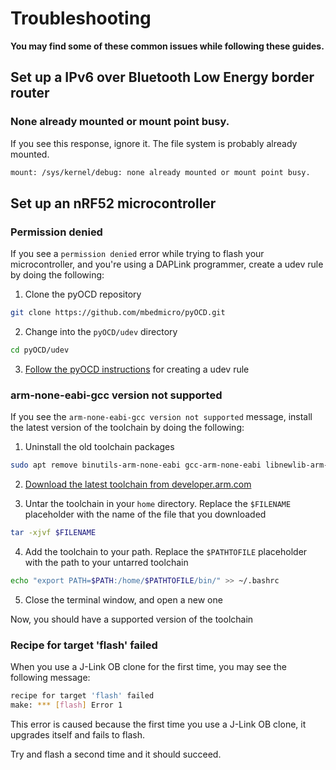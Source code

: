 # Troubleshooting

**You may find some of these common issues while following these guides.**

## Set up a IPv6 over Bluetooth Low Energy border router

### None already mounted or mount point busy.

If you see this response, ignore it. The file system is probably already mounted.

```bash
mount: /sys/kernel/debug: none already mounted or mount point busy.
```

## Set up an nRF52 microcontroller

### Permission denied

If you see a `permission denied` error while trying to flash your microcontroller, and you're using a DAPLink programmer, create a udev rule by doing the following:

1. Clone the pyOCD repository

  ```bash
  git clone https://github.com/mbedmicro/pyOCD.git
  ```

2. Change into the `pyOCD/udev` directory

  ```bash
  cd pyOCD/udev
  ```

3. [Follow the pyOCD instructions](https://github.com/mbedmicro/pyOCD/tree/master/udev) for creating a udev rule

### arm-none-eabi-gcc version not supported

If you see the `arm-none-eabi-gcc version not supported` message, install the latest version of the toolchain by doing the following:

1. Uninstall the old toolchain packages

  ```bash
  sudo apt remove binutils-arm-none-eabi gcc-arm-none-eabi libnewlib-arm-none-eabi
  ```

2. [Download the latest toolchain from developer.arm.com](https://developer.arm.com/tools-and-software/open-source-software/developer-tools/gnu-toolchain/gnu-rm/downloads)

3. Untar the toolchain in your `home` directory. Replace the `$FILENAME` placeholder with the name of the file that you downloaded

  ```bash
  tar -xjvf $FILENAME
  ```

4. Add the toolchain to your path. Replace the `$PATHTOFILE` placeholder with the path to your untarred toolchain

  ```bash
  echo "export PATH=$PATH:/home/$PATHTOFILE/bin/" >> ~/.bashrc
  ```

5. Close the terminal window, and open a new one

Now, you should have a supported version of the toolchain

### Recipe for target 'flash' failed

When you use a J-Link OB clone for the first time, you may see the following message:

```bash
recipe for target 'flash' failed
make: *** [flash] Error 1
```

This error is caused because the first time you use a J-Link OB clone, it upgrades itself and fails to flash. 

Try and flash a second time and it should succeed.
